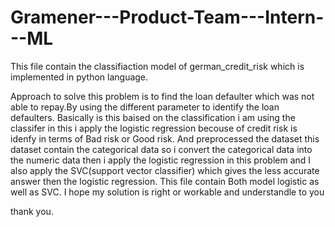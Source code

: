 # Gramener---Product-Team---Intern---ML
This file contain the classifiaction model of german_credit_risk which is implemented in python language.

Approach to solve this problem is to find the loan defaulter which was not able to repay.By using the different parameter to identify the loan defaulters.
Basically is this baised on the classification i am using the classifer in this i apply the logistic regression becouse of credit risk is idenfy in terms of Bad risk or Good risk.
And preprocessed the dataset this dataset contain the categorical data so i convert the categorical data into the numeric data
then i apply the logistic regression in this problem and I also apply the SVC(support vector classifier) which gives the less accurate answer then the logistic regression.
This file contain Both model logistic as well as SVC.
I hope my solution is right or workable and understandle to you

thank you.
